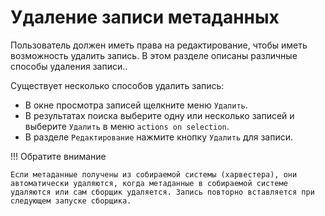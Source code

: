 # Удаление записи метаданных

Пользователь должен иметь права на редактирование, чтобы иметь возможность удалить запись. В этом разделе описаны различные способы удаления записи..

Существует несколько способов удалить запись:

- В окне просмотра записей щелкните меню `Удалить`.
- В результатах поиска выберите одну или несколько записей и выберите `Удалить` в меню `actions on selection`.
- В разделе `Редактирование` нажмите кнопку `Удалить` для записи.


!!! Обратите внимание

    Если метаданные получены из собираемой системы (харвестера), они автоматически удаляются, когда метаданные в собираемой системе удаляются или сам сборщик удаляется. Запись повторно вставляется при следующем запуске сборщика.
